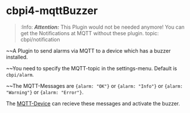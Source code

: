 # cbpi4-mqttBuzzer

> :Info: **_Attention:_** This Plugin would not be needed anymore! You can get the Notifications at MQTT without these plugin. topic: cbpi/notification

~~A Plugin to send alarms via MQTT to a device which has a buzzer installed.

~~You need to specify the MQTT-topic in the settings-menu. Default is `cbpi/alarm`.

~~The MQTT-Messages are `{alarm: "OK"}` or `{alarm: "Info"}` or `{alarm: "Warning"}` or `{alarm: "Error"}`.

The [MQTT-Device](https://github.com/InnuendoPi/MQTTDevice4) can recieve these messages and activate the buzzer.
